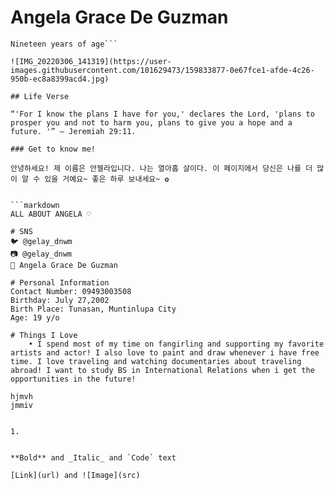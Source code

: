 # Angela Grace De Guzman
```BS in Information Technology, 
Nineteen years of age```

![IMG_20220306_141319](https://user-images.githubusercontent.com/101629473/159833877-0e67fce1-afde-4c26-950b-ec8a8399acd4.jpg)

## Life Verse

“'For I know the plans I have for you,' declares the Lord, 'plans to prosper you and not to harm you, plans to give you a hope and a future. '” — Jeremiah 29:11.

### Get to know me!

안녕하세요! 제 이름은 안젤라입니다. 나는 열아홉 살이다. 이 페이지에서 당신은 나를 더 많이 알 수 있을 거예요~ 좋은 하루 보내세요~ ✿


```markdown
ALL ABOUT ANGELA ♡

# SNS
🐦 @gelay_dnwm
📷 @gelay_dnwm
👤 Angela Grace De Guzman

# Personal Information
Contact Number: 09493003508
Birthday: July 27,2002
Birth Place: Tunasan, Muntinlupa City
Age: 19 y/o

# Things I Love
    • I spend most of my time on fangirling and supporting my favorite artists and actor! I also love to paint and draw whenever i have free time. I love traveling and watching documentaries about traveling abroad! I want to study BS in International Relations when i get the opportunities in the future! 
   
hjmvh    
jmmiv


1. 


**Bold** and _Italic_ and `Code` text

[Link](url) and ![Image](src)
```







